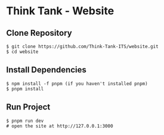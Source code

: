 # Think Tank - Website 


## Clone Repository 

```
$ git clone https://github.com/Think-Tank-ITS/website.git
$ cd website
```

## Install Dependencies

```
$ npm install -f pnpm (if you haven't installed pnpm)
$ pnpm install
```

## Run Project

```
$ pnpm run dev
# open the site at http://127.0.0.1:3000
```


